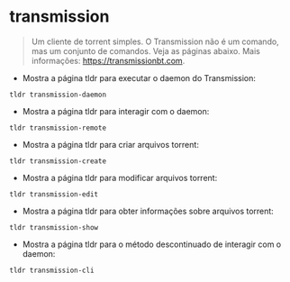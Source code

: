 # transmission

> Um cliente de torrent simples.
> O Transmission não é um comando, mas um conjunto de comandos. Veja as páginas abaixo.
> Mais informações: <https://transmissionbt.com>.

- Mostra a página tldr para executar o daemon do Transmission:

`tldr transmission-daemon`

- Mostra a página tldr para interagir com o daemon:

`tldr transmission-remote`

- Mostra a página tldr para criar arquivos torrent:

`tldr transmission-create`

- Mostra a página tldr para modificar arquivos torrent:

`tldr transmission-edit`

- Mostra a página tldr para obter informações sobre arquivos torrent:

`tldr transmission-show`

- Mostra a página tldr para o método descontinuado de interagir com o daemon:

`tldr transmission-cli`
